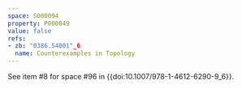 ```yaml
---
space: S000094
property: P000049
value: false
refs:
- zb: "0386.54001"_6
  name: Counterexamples in Topology
---
```


See item #8 for space #96 in {{doi:10.1007/978-1-4612-6290-9_6}}.
